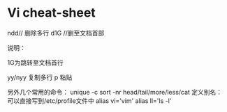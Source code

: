 
# Vi cheat-sheet
ndd// 删除多行
d1G   //删至文档首部

说明：

1G为跳转至文档首行

yy/nyy 复制多行
p 粘贴

另外几个常用的命令：
unique -c
sort -nr
head/tail/more/less/cat
定义别名：
可以直接写到/etc/profile文件中
alias vi='vim'
alias ll='ls -l'